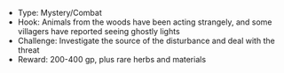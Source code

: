 
- Type: Mystery/Combat
- Hook: Animals from the woods have been acting strangely, and some villagers have reported seeing ghostly lights
- Challenge: Investigate the source of the disturbance and deal with the threat
- Reward: 200-400 gp, plus rare herbs and materials

